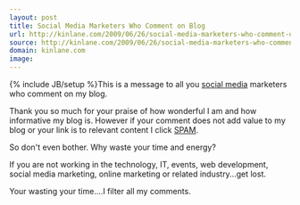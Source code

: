 ```yaml
---
layout: post
title: Social Media Marketers Who Comment on Blog
url: http://kinlane.com/2009/06/26/social-media-marketers-who-comment-on-blog/
source: http://kinlane.com/2009/06/26/social-media-marketers-who-comment-on-blog/
domain: kinlane.com
image: 
---
```

{% include JB/setup %}This is a message to all you <a class="zem_slink" title="Social media" rel="wikinvest" href="http://www.wikinvest.com/concept/Social_media">social media</a> marketers who comment on my blog.<p></p>
Thank you so much for your praise of how wonderful I am and how informative my blog is. However if your comment does not add value to my blog or your link is to relevant content I click <a class="zem_slink" title="Spam (food)" rel="wikipedia" href="http://en.wikipedia.org/wiki/Spam_%28food%29">SPAM</a>.<p></p>
So don't even bother. Why waste your time and energy?<p></p>
If you are not working in the technology, IT, events, web development, social media marketing, online marketing or related industry...get lost.<p></p>
Your wasting your time....I filter all my comments.
